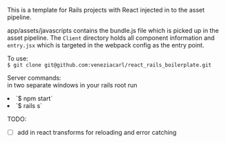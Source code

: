 This is a template for Rails projects with React injected in to the asset pipeline.

app/assets/javascripts contains the bundle.js file which is picked up in the asset pipeline.
The `Client` directory holds all component information and `entry.jsx` which is targeted in the webpack config as the entry point.

To use: <br />
`$ git clone git@github.com:veneziacarl/react_rails_boilerplate.git`

Server commands: <br />
in two separate windows in your rails root run <br />
<li>`$ npm start`</li>
<li>`$ rails s`</li>

TODO:
- [ ] add in react transforms for reloading and error catching
